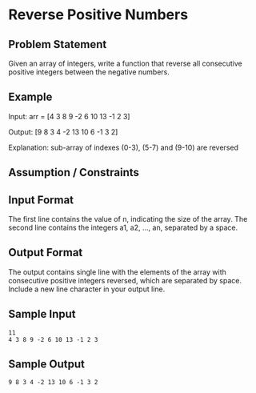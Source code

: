 # Reverse Positive Numbers

## Problem Statement
Given an array of integers, write a function that reverse all consecutive
positive integers between the negative numbers.

## Example
Input: arr = [4 3 8 9 -2 6 10 13 -1 2 3]

Output: [9 8 3 4 -2 13 10 6 -1 3 2]

Explanation: sub-array of indexes (0-3), (5-7) and (9-10) are reversed 

## Assumption / Constraints

## Input Format
The first line contains the value of n, indicating the size of the array. The
second line contains the integers a1, a2, ..., an, separated by a space.

## Output Format
The output contains single line with the elements of the array with consecutive
positive integers reversed, which are separated by space. Include a new line
character in your output line.

## Sample Input
```
11
4 3 8 9 -2 6 10 13 -1 2 3
```
## Sample Output
```
9 8 3 4 -2 13 10 6 -1 3 2
```